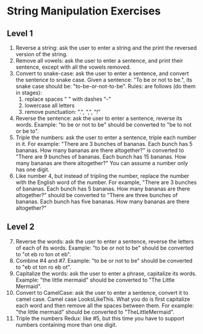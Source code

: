 # String Manipulation Exercises

## Level 1

1. Reverse a string: ask the user to enter a string and the print the reversed
version of the string.
2. Remove all vowels: ask the user to enter a sentence, and print their
sentence, except with all the vowels removed.
3. Convert to snake-case: ask the user to enter a sentence, and convert the
sentence to snake case. Given a sentence: "To be or not to be.", its snake case
should be: "to-be-or-not-to-be". Rules: are follows (do them in stages):
    1. replace spaces " " with dashes "-"
    2. lowercase all letters
    3. remove punctuation: ".", ",", "!"
4. Reverse the sentence: ask the user to enter a sentence, reverse its words.
Example: "to be or not to be" should be converted to "be to not or be to".
5. Triple the numbers: ask the user to enter a sentence,
triple each number in it. For example: "There are 3 bunches of bananas.
Each bunch has 5 bananas. How many bananas are there altogether?" is converted
to "There are 9 bunches of bananas.
Each bunch has 15 bananas. How many bananas are there altogether?"
You can assume a number only has one digit.
6. Like number 4, but instead of tripling the number, replace the number with
the English word of the number. For example, "There are 3 bunches of bananas.
Each bunch has 5 bananas. How many bananas are there altogether?" should be
converted to "There are three bunches of bananas.
Each bunch has five bananas. How many bananas are there altogether?"

## Level 2

7. Reverse the words: ask the user to enter a sentence, reverse the letters of
each of its words. Example: "to be or not to be" should be converted to
"ot eb ro ton ot eb".
8. Combine \#4 and \#7. Example: "to be or not to be" should be converted to
"eb ot ton ro eb ot".
9. Capitalize the words: ask the user to enter a phrase, capitalize its words.
Example: "the little mermaid" should be converted to "The Little Mermaid".
10. Convert to CamelCase: ask the user to enter a sentence, convert it to
camel case. Camel case LooksLikeThis. What you do is first capitalize each word
and then remove all the spaces between them. For example: "the little mermaid"
should be converted to "TheLittleMermaid".
11. Triple the numbers Redux: like \#5, but this time you have to support
numbers containing more than one digit.
